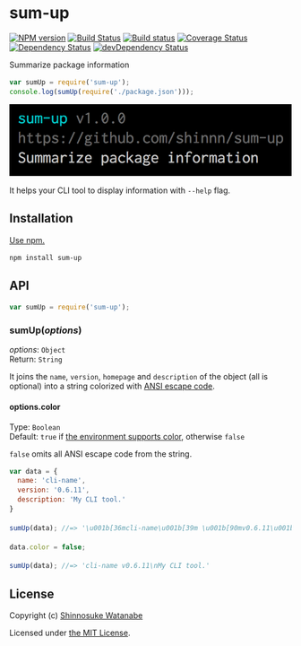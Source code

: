 # sum-up

[![NPM version](https://img.shields.io/npm/v/sum-up.svg?style=flat)](https://www.npmjs.com/package/sum-up)
[![Build Status](https://travis-ci.org/shinnn/sum-up.svg?branch=master)](https://travis-ci.org/shinnn/sum-up)
[![Build status](https://ci.appveyor.com/api/projects/status/75fo71xq2sc86tnv?svg=true)](https://ci.appveyor.com/project/ShinnosukeWatanabe/sum-up)
[![Coverage Status](https://img.shields.io/coveralls/shinnn/sum-up.svg?style=flat)](https://coveralls.io/r/shinnn/sum-up)
[![Dependency Status](https://img.shields.io/david/shinnn/sum-up.svg?style=flat&label=deps)](https://david-dm.org/shinnn/sum-up)
[![devDependency Status](https://img.shields.io/david/dev/shinnn/sum-up.svg?style=flat&label=devDeps)](https://david-dm.org/shinnn/sum-up#info=devDependencies)

Summarize package information

```javascript
var sumUp = require('sum-up');
console.log(sumUp(require('./package.json')));
```

![Screenshot](./screenshot.png "Screenshot")

It helps your CLI tool to display information with `--help` flag.

## Installation

[Use npm.](https://docs.npmjs.com/cli/install)

```sh
npm install sum-up
```

## API

```javascript
var sumUp = require('sum-up');
```

### sumUp(*options*)

*options*: `Object`  
Return: `String`

It joins the `name`, `version`, `homepage` and `description` of the object (all is optional) into a string colorized with [ANSI escape code](https://github.com/sindresorhus/ansi-styles).

#### options.color

Type: `Boolean`  
Default: `true` if [the environment supports color](https://github.com/sindresorhus/supports-color), otherwise `false`

`false` omits all ANSI escape code from the string.

```javascript
var data = {
  name: 'cli-name',
  version: '0.6.11',
  description: 'My CLI tool.'
}

sumUp(data); //=> '\u001b[36mcli-name\u001b[39m \u001b[90mv0.6.11\u001b[39m\nMy CLI tool.'

data.color = false;

sumUp(data); //=> 'cli-name v0.6.11\nMy CLI tool.'
```

## License

Copyright (c) [Shinnosuke Watanabe](https://github.com/shinnn)

Licensed under [the MIT License](./LICENSE).
